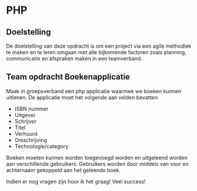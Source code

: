# PHP

## Doelstelling
De doelstelling van deze opdracht is om een project via een agile methodiek te maken en te leren omgaan met alle bijkomende factoren zoals planning, communicatie en afspraken maken in een teamverband. 

## Team opdracht Boekenapplicatie

Maak in groepsverband een php applicatie waarmee we boeken kunnen uitlenen.
De applicatie moet het volgende aan velden bevatten:

- ISBN nummer
- Uitgever
- Schrijver
- Titel
- Verhuurd
- Omschrijving
- Technologie/category

Boeken moeten kunnen worden toegevoegd worden en uitgeleend worden aan verschillende gebruikers.
Gebruikers worden door middels van voor en achternaam gekoppeld aan het geleende boek.

Indien er nog vragen zijn hoor ik het graag!
Veel success!